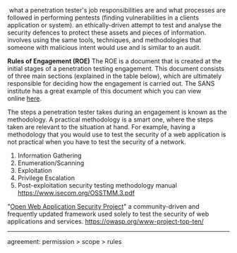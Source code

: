  what a penetration tester's job responsibilities are and what processes are followed in performing pentests (finding vulnerabilities in a clients application or system).
an ethically-driven attempt to test and analyse the security defences to protect these assets and pieces of information. involves using the same tools, techniques, and methodologies that someone with malicious intent would use and is similar to an audit.

**Rules of Engagement (ROE)**
The ROE is a document that is created at the initial stages of a penetration testing engagement. This document consists of three main sections (explained in the table below), which are ultimately responsible for deciding how the engagement is carried out. The SANS institute has a great example of this document which you can view online [here](https://sansorg.egnyte.com/dl/bF4I3yCcnt/?).

The steps a penetration tester takes during an engagement is known as the methodology. A practical methodology is a smart one, where the steps taken are relevant to the situation at hand. For example, having a methodology that you would use to test the security of a web application is not practical when you have to test the security of a network.

1. Information Gathering
2. Enumeration/Scanning
3. Exploitation
4. Privilege Escalation
5. Post-exploitation
security testing methodology manual https://www.isecom.org/OSSTMM.3.pdf

"[Open Web Application Security Project](https://owasp.org/)"  a community-driven and frequently updated framework used solely to test the security of web applications and services.
https://owasp.org/www-project-top-ten/

---
agreement: permission > scope > rules
